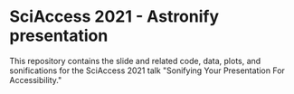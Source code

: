 # SciAccess 2021 - Astronify presentation

This repository contains the slide and related code, data, plots, and sonifications for the SciAccess 2021 talk "Sonifying Your Presentation For Accessibility."

